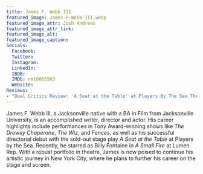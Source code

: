 ```yaml
---
title: James F. Webb III
featured_image: James-F-Webb-III.webp
featured_image_attr: Josh Andrews
featured_image_attr_link: 
featured_image_alt: 
featured_image_caption: 
Socials:
  Facebook: 
  Twitter: 
  Instagram: 
  LinkedIn: 
  IBDB: 
  IMDb: nm10065563
  Website: 
Reviews: 
- "Dual Critics Review: 'A Seat at the Table' at Players By The Sea Theatre | EU Jacksonville": https://folioweekly.com/2018/06/04/a-seat-at-the-table/
---
```

James F. Webb III, a Jacksonville native with a BA in Film from Jacksonville University, is an accomplished writer, director and actor. His career highlights include performances in Tony Award-winning shows like *The Drowsy Chaperone*, *The Wiz*, and *Fences*, as well as his successful directorial debut with the sold-out stage play *A Seat at the Table* at Players by the Sea. Recently, he starred as Billy Fontaine in *A Small Fire* at Lumen Rep. With a robust portfolio in theatre, James is now poised to continue his artistic journey in New York City, where he plans to further his career on the stage and screen.